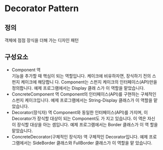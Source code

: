 # Decorator Pattern
## 정의
객체에 점점 장식을 더해 가는 디자인 패턴

## 구성요소
- Component 역<br>
기능을 추가할 때 핵심이 되는 역할입니다. 케이크에 비유하자면, 장식하기 전의 스펀지 케이크에 해당합니 다. Component는 스펀지 케이크의 인터페이스(API)만을 정의합니다. 예제 프로그램에서는 Display 클래 스가 이 역할을 맡았습니다.
- ConcreteComponent 역
Component의 인터페이스(API)를 구현하는 구체적인 스펀지 케이크입니다. 예제 프로그램에서는 String-Display 클래스가 이 역할을 맡았습니다.
- Decorator(장식자) 역
Component와 동일한 인터페이스(API)를 가지며, 이 Decorator가 장식할 대상이 되는 Component도 가 지고 있습니다. 이 역은 자신이 장식할 대상을 아는 셈입니다. 예제 프로그램에서는 Border 클래스가 이 역 할을 맡았습니다.
- ConcreteDecorator(구체적인 장식자) 역
구체적인 Decorator입니다. 예제 프로그램에서는 SideBorder 클래스와 FullBorder 클래스가 이 역할을 맡 았습니다.